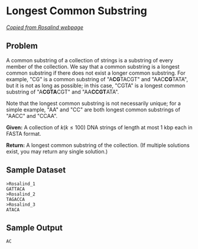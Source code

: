 # Longest Common Substring

[*Copied from Rosalind webpage*](https://rosalind.info/problems/lcsm/)

## Problem

A common substring of a collection of strings is a substring of every member of the collection. We say that a common substring is a longest common substring if there does not exist a longer common substring. For example, "CG" is a common substring of "A**CG**TACGT" and "AAC**CG**TATA", but it is not as long as possible; in this case, "CGTA" is a longest common substring of "A**CGTA**CGT" and "AA**CCGT**ATA".

Note that the longest common substring is not necessarily unique; for a simple example, "AA" and "CC" are both longest common substrings of "AACC" and "CCAA".

**Given:** A collection of $k (k\leq{}100)$ DNA strings of length at most 1 kbp each in FASTA format.

**Return:** A longest common substring of the collection. (If multiple solutions exist, you may return any single solution.)

## Sample Dataset

```
>Rosalind_1
GATTACA
>Rosalind_2
TAGACCA
>Rosalind_3
ATACA
```

## Sample Output

```
AC
```
